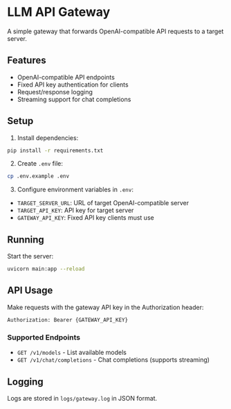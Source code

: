 # LLM API Gateway

A simple gateway that forwards OpenAI-compatible API requests to a target server.

## Features

- OpenAI-compatible API endpoints
- Fixed API key authentication for clients
- Request/response logging
- Streaming support for chat completions

## Setup

1. Install dependencies:
```bash
pip install -r requirements.txt
```

2. Create `.env` file:
```bash
cp .env.example .env
```

3. Configure environment variables in `.env`:
- `TARGET_SERVER_URL`: URL of target OpenAI-compatible server
- `TARGET_API_KEY`: API key for target server
- `GATEWAY_API_KEY`: Fixed API key clients must use

## Running

Start the server:
```bash
uvicorn main:app --reload
```

## API Usage

Make requests with the gateway API key in the Authorization header:
```
Authorization: Bearer {GATEWAY_API_KEY}
```

### Supported Endpoints

- `GET /v1/models` - List available models
- `GET /v1/chat/completions` - Chat completions (supports streaming)

## Logging

Logs are stored in `logs/gateway.log` in JSON format.
